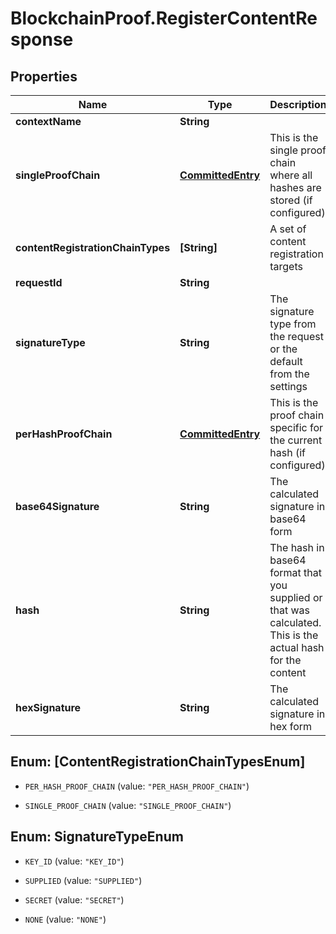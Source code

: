 # BlockchainProof.RegisterContentResponse

## Properties
Name | Type | Description | Notes
------------ | ------------- | ------------- | -------------
**contextName** | **String** |  | 
**singleProofChain** | [**CommittedEntry**](CommittedEntry.md) | This is the single proof chain where all hashes are stored (if configured) | [optional] 
**contentRegistrationChainTypes** | **[String]** | A set of content registration targets | [optional] 
**requestId** | **String** |  | [optional] 
**signatureType** | **String** | The signature type from the request or the default from the settings | 
**perHashProofChain** | [**CommittedEntry**](CommittedEntry.md) | This is the proof chain specific for the current hash (if configured) | [optional] 
**base64Signature** | **String** | The calculated signature in base64 form | 
**hash** | **String** | The hash in base64 format that you supplied or that was calculated. This is the actual hash for the content | 
**hexSignature** | **String** | The calculated signature in hex form | 


<a name="[ContentRegistrationChainTypesEnum]"></a>
## Enum: [ContentRegistrationChainTypesEnum]


* `PER_HASH_PROOF_CHAIN` (value: `"PER_HASH_PROOF_CHAIN"`)

* `SINGLE_PROOF_CHAIN` (value: `"SINGLE_PROOF_CHAIN"`)




<a name="SignatureTypeEnum"></a>
## Enum: SignatureTypeEnum


* `KEY_ID` (value: `"KEY_ID"`)

* `SUPPLIED` (value: `"SUPPLIED"`)

* `SECRET` (value: `"SECRET"`)

* `NONE` (value: `"NONE"`)




